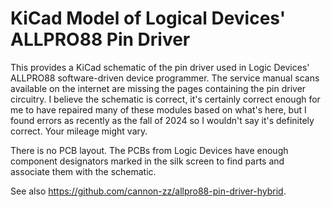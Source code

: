 # KiCad Model of Logical Devices' ALLPRO88 Pin Driver

This provides a KiCad schematic of the pin driver used in Logic Devices' ALLPRO88 software-driven device programmer.  The service manual scans available on the internet are missing the pages containing the pin driver circuitry.  I believe the schematic is correct, it's certainly correct enough for me to have repaired many of these modules based on what's here, but I found errors as recently as the fall of 2024 so I wouldn't say it's definitely correct.  Your mileage might vary.

There is no PCB layout.  The PCBs from Logic Devices have enough component designators marked in the silk screen to find parts and associate them with the schematic.

See also https://github.com/cannon-zz/allpro88-pin-driver-hybrid.
